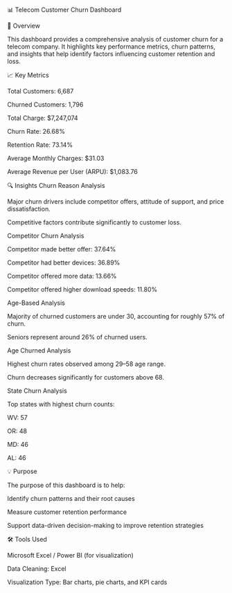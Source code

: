 📊 Telecom Customer Churn Dashboard

🧾 Overview

This dashboard provides a comprehensive analysis of customer churn for a telecom company. It highlights key performance metrics, churn patterns, and insights that help identify factors influencing customer retention and loss.

📈 Key Metrics

Total Customers: 6,687

Churned Customers: 1,796

Total Charge: $7,247,074

Churn Rate: 26.68%

Retention Rate: 73.14%

Average Monthly Charges: $31.03

Average Revenue per User (ARPU): $1,083.76

🔍 Insights
Churn Reason Analysis

Major churn drivers include competitor offers, attitude of support, and price dissatisfaction.

Competitive factors contribute significantly to customer loss.

Competitor Churn Analysis

Competitor made better offer: 37.64%

Competitor had better devices: 36.89%

Competitor offered more data: 13.66%

Competitor offered higher download speeds: 11.80%

Age-Based Analysis

Majority of churned customers are under 30, accounting for roughly 57% of churn.

Seniors represent around 26% of churned users.

Age Churned Analysis

Highest churn rates observed among 29–58 age range.

Churn decreases significantly for customers above 68.

State Churn Analysis

Top states with highest churn counts:

WV: 57

OR: 48

MD: 46

AL: 46

💡 Purpose

The purpose of this dashboard is to help:

Identify churn patterns and their root causes

Measure customer retention performance

Support data-driven decision-making to improve retention strategies

🛠️ Tools Used

Microsoft Excel / Power BI (for visualization)

Data Cleaning: Excel

Visualization Type: Bar charts, pie charts, and KPI cards
